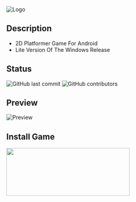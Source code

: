 ![Logo](https://raw.githubusercontent.com/ElMoufid-Mohamed/Robber-2D-Android/master/Robber2D/Logo/Logo%20HQ.png)

## Description
* 2D Platformer Game For Android
* Lite Version Of The Windows Release

## Status
![GitHub last commit](https://img.shields.io/github/last-commit/ElMoufid-Mohamed/Robber-2D-Android)
![GitHub contributors](https://img.shields.io/github/contributors/ElMoufid-Mohamed/Robber-2D-Android)

## Preview
![Preview](https://raw.githubusercontent.com/ElMoufid-Mohamed/Robber-2D-Android/master/Robber2D/Logo/Google%20Pixel.png)

## Install Game
<a href="https://play.google.com/store/apps/details?id=com.mohamed.robber2D" alt="Google Play">   
<img src="https://raw.githubusercontent.com/ElMoufid-Mohamed/Robber-2D-Android/master/Robber2D/Logo/Google%20Play%20Store%20Badge.png" width="323" height="125"/></a>
